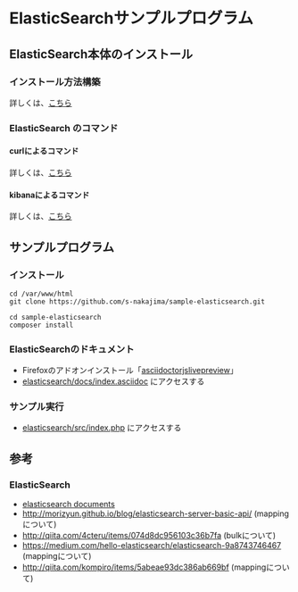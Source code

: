 ElasticSearchサンプルプログラム
=======

## ElasticSearch本体のインストール

### インストール方法構築

詳しくは、[こちら](https://github.com/s-nakajima/sample-elasticsearch/blob/master/docs/environment.md)


### ElasticSearch のコマンド
#### curlによるコマンド

詳しくは、[こちら](https://github.com/s-nakajima/sample-elasticsearch/blob/master/docs/curl-cmd.md)



#### kibanaによるコマンド

詳しくは、[こちら](https://github.com/s-nakajima/sample-elasticsearch/blob/master/docs/kibana-cmd.md)



## サンプルプログラム

### インストール
~~~~
cd /var/www/html
git clone https://github.com/s-nakajima/sample-elasticsearch.git

cd sample-elasticsearch
composer install
~~~~

### ElasticSearchのドキュメント

 * Firefoxのアドオンインストール「[asciidoctorjslivepreview](https://github.com/asciidoctor/asciidoctor-firefox-addon)」
 * [elasticsearch/docs/index.asciidoc](http://html.local:9096/sample-elasticsearch/vendors/elasticsearch/elasticsearch/docs/index.asciidoc) にアクセスする

### サンプル実行
 * [elasticsearch/src/index.php](http://html.local:9096/sample-elasticsearch/src/index.php) にアクセスする


## 参考

### ElasticSearch
 * [elasticsearch documents](https://www.elastic.co/guide/en/elasticsearch/client/php-api/current/index.html)
 * http://morizyun.github.io/blog/elasticsearch-server-basic-api/ (mappingについて)
 * http://qiita.com/4cteru/items/074d8dc956103c36b7fa (bulkについて)
 * https://medium.com/hello-elasticsearch/elasticsearch-9a8743746467 (mappingについて)
 * http://qiita.com/kompiro/items/5abeae93dc386ab669bf (mappingについて)
